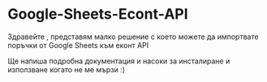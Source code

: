# Google-Sheets-Econt-API
Здравейте , представям малко решение с което можете да импортвате поръчки от Google Sheets към еконт API

Ще напиша подробна документация и насоки за инсталиране и използване когато не ме мързи :)
